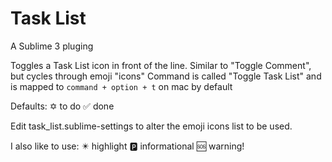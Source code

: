 # Task List
A Sublime 3 pluging

Toggles a Task List icon in front of the line.
Similar to "Toggle Comment", but cycles through emoji "icons"
Command is called "Toggle Task List" and is mapped to `command + option + t` on mac by default

Defaults:
✡️ to do
✅ done

Edit task_list.sublime-settings to alter the emoji icons list to be used.

I also like to use:
✴️ highlight
🅿️ informational
🆘 warning!